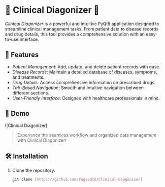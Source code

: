 # 🌟 Clinical Diagonizer 🌟

*Clinical Diagonizer* is a powerful and intuitive PyQt5 application designed to streamline clinical management tasks. From patient data to disease records and drug details, this tool provides a comprehensive solution with an easy-to-use interface.

## 🚀 Features

- *Patient Management*: Add, update, and delete patient records with ease.
- *Disease Records*: Maintain a detailed database of diseases, symptoms, and treatments.
- *Drug Details*: Access comprehensive information on prescribed drugs.
- *Tab-Based Navigation*: Smooth and intuitive navigation between different sections.
- *User-Friendly Interface*: Designed with healthcare professionals in mind.

## 🎥 Demo

![Clinical Diagonizer]

> Experience the seamless workflow and organized data management with Clinical Diagonizer!

## 🛠 Installation

1. Clone the repository:
   ```bash
   git clone [https://github.com/rugved18/Clinical-Diagonizer]
